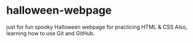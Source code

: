 # halloween-webpage
just for fun spooky Halloween webpage for practicing HTML &amp; CSS
Also, learning how to use Git and GitHub.
